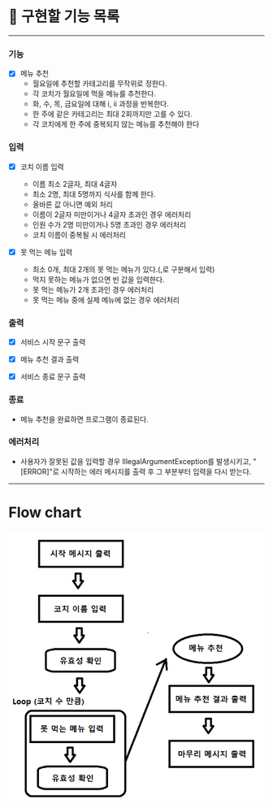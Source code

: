 # 🚀 구현할 기능 목록

---

### 기능

- [x] 메뉴 추천
  - 월요일에 추천할 카테고리를 무작위로 정한다.
  - 각 코치가 월요일에 먹을 메뉴를 추천한다.
  - 화, 수, 목, 금요일에 대해 i, ii 과정을 반복한다.
  - 한 주에 같은 카테고리는 최대 2회까지만 고를 수 있다.
  - 각 코치에게 한 주에 중복되지 않는 메뉴를 추천해야 한다

### 입력

- [x] 코치 이름 입력
  - 이름 최소 2글자, 최대 4글자
  - 최소 2명, 최대 5명까지 식사를 함께 한다.
  - 올바른 값 아니면 예외 처리
  - 이름이 2글자 미만이거나 4글자 초과인 경우 에러처리
  - 인원 수가 2명 미만이거나 5명 초과인 경우 에러처리
  - 코치 이름이 중복될 시 에러처리

- [x] 못 먹는 메뉴 입력
  - 최소 0개, 최대 2개의 못 먹는 메뉴가 있다.(,로 구분해서 입력)
  - 먹지 못하는 메뉴가 없으면 빈 값을 입력한다.
  - 못 먹는 메뉴가 2개 초과인 경우 에러처리
  - 못 먹는 메뉴 중에 실제 메뉴에 없는 경우 에러처리

### 출력

- [x] 서비스 시작 문구 출력

- [x] 메뉴 추천 결과 출력

- [x] 서비스 종료 문구 출력


### 종료
- 메뉴 추천을 완료하면 프로그램이 종료된다.

### 에러처리
- 사용자가 잘못된 값을 입력할 경우 IllegalArgumentException를 발생시키고,
"[ERROR]"로 시작하는 에러 메시지를 출력 후 그 부분부터 입력을 다시 받는다.

---

# Flow chart

![](./Flow.png)